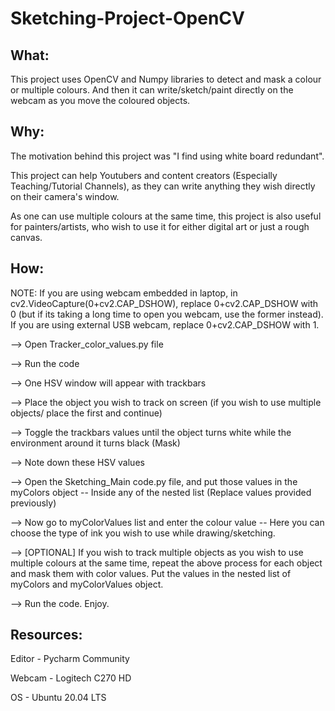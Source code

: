 # Sketching-Project-OpenCV

## What: 
This project uses OpenCV and Numpy libraries to detect and mask a colour or multiple colours. And then it can write/sketch/paint directly on the webcam as you move the coloured objects.

## Why:
The motivation behind this project was "I find using white board redundant".

This project can help Youtubers and content creators (Especially Teaching/Tutorial Channels), as they can write anything they wish directly on their camera's window.

As one can use multiple colours at the same time, this project is also useful for painters/artists, who wish to use it for either digital art or just a rough canvas.

## How:

NOTE: If you are using webcam embedded in laptop, in cv2.VideoCapture(0+cv2.CAP_DSHOW), replace 0+cv2.CAP_DSHOW with 0 (but if its taking a long time to open you webcam, use the former instead). If you are using external USB webcam, replace 0+cv2.CAP_DSHOW with 1.

--> Open Tracker_color_values.py file 

--> Run the code 

--> One HSV window will appear with trackbars 

--> Place the object you wish to track on screen (if you wish to use multiple objects/ place the first and continue)

--> Toggle the trackbars values until the object turns white while the environment around it turns black (Mask)

--> Note down these HSV values

--> Open the Sketching_Main code.py file, and put those values in the myColors object -- Inside any of the nested list (Replace values provided previously)

--> Now go to myColorValues list and enter the colour value -- Here you can choose the type of ink you wish to use while drawing/sketching.

--> [OPTIONAL] If you wish to track multiple objects as you wish to use multiple colours at the same time, repeat the above process for each object and mask them with color values. Put the values in the nested list of myColors and myColorValues object.

--> Run the code. Enjoy.

## Resources:

Editor - Pycharm Community

Webcam - Logitech C270 HD

OS - Ubuntu 20.04 LTS
